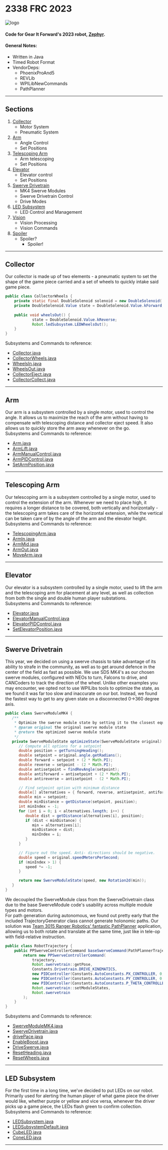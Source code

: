 # 2338 FRC 2023
![logo](https://avatars.githubusercontent.com/u/8992546?s=200&v=4)
#### Code for Gear It Forward's 2023 robot, [Zephyr](https://www.youtube.com/watch?v=i8rPwPnoQRg&pp=ygUIMjMzOCBmcmM%3D).
#### General Notes:
* Written in Java
* Timed Robot Format
* VendorDeps: 
  * PhoenixProAnd5
  * REVLib
  * WPILibNewCommands
  * PathPlanner
****
## Sections
1. [Collector](#collector)
   * Motor System
   * Pneumatic System
2. [Arm](#arm)
   * Angle Control
   * Set Positions
3. [Telescoping Arm](#telearm)
    * Arm telescoping
    * Set Positions
4. [Elevator](#elevator)
   * Elevator control
   * Set Positions
5. [Swerve Drivetrain](#swerve)
   * MK4 Swerve Modules
   * Swerve Drivetrain Control
   * Drive Modes
6. [LED Subsystem](#led)
   * LED Control and Management
7. [Vision](#vision)
   * Vision Processing
   * Vision Commands
8. [Spoiler](#spoiler)
   * Spoiler?
     * Spoiler!

******
Collector<a name="collector"></a>
----
Our collector is made up of two elements - a pneumatic system to set the shape of the game piece carried and a 
set of wheels to quickly intake said game piece.<br />
```java
public class CollectorWheels {
    private static final DoubleSolenoid solenoid = new DoubleSolenoid( PneumaticsModuleType.REVPH, RobotMap.SOLENOID_COLLECTOR_FORWARD, RobotMap.SOLENOID_COLLECTOR_REVERSE);
    private DoubleSolenoid.Value state = DoubleSolenoid.Value.kForward;
    
    public void wheelsOut() {
            state = DoubleSolenoid.Value.kReverse;
            Robot.ledSubsystem.LEDWheelsOut();
    }
}
```
Subsystems and Commands to reference: <br />
* [Collector.java](src/main/java/team/gif/robot/subsystems/Collector.java)<br />
* [CollectorWheels.java](src/main/java/team/gif/robot/subsystems/CollectorWheels.java)<br />
* [WheelsIn.java](src/main/java/team/gif/robot/commands/collector/WheelsIn.java)<br />
* [WheelsOut.java](src/main/java/team/gif/robot/commands/collector/WheelsOut.java)<br />
* [CollectorEject.java](src/main/java/team/gif/robot/commands/collector/CollectorEject.java)<br />
* [CollectorCollect.java](src/main/java/team/gif/robot/commands/collector/CollectorCollect.java)<br />
<!-- -->
***
Arm<a name="arm"></a>
---
Our arm is a subsystem controlled by a single motor, used to control the angle. It allows us 
to maximize the reach of the arm without having to compensate with telescoping distance and 
collector eject speed. It also allows us to quickly store the arm away whenever on the go.<br />
Subsystems and Commands to reference: <br />
* [Arm.java](src/main/java/team/gif/robot/subsystems/Arm.java)
* [ArmLift.java](src/main/java/team/gif/robot/commands/arm/ArmLift.java)
* [ArmManualControl.java](src/main/java/team/gif/robot/commands/arm/ArmManualControl.java)
* [ArmPIDControl.java](src/main/java/team/gif/robot/commands/arm/ArmPIDControl.java)
* [SetArmPosition.java](src/main/java/team/gif/robot/commands/arm/SetArmPosition.java)
***
Telescoping Arm<a name="telearm"></a>
---
Our telescoping arm is a subsystem controlled by a single motor, used to control the extension
of the arm. Whenever we need to place high, it requires a longer distance to be covered, both vertically 
and horizontally - the telescoping arm takes care of the horizontal extension, while the vertical 
can be taken care of by the angle of the arm and the elevator height.<br />
Subsystems and Commands to reference:<br />
* [TelescopingArm.java](src/main/java/team/gif/robot/subsystems/TelescopingArm.java)
* [ArmIn.java](src/main/java/team/gif/robot/commands/telescopingArm/ArmIn.java)
* [ArmMid.java](src/main/java/team/gif/robot/commands/telescopingArm/ArmMid.java)
* [ArmOut.java](src/main/java/team/gif/robot/commands/telescopingArm/ArmOut.java)
* [MoveArm.java](src/main/java/team/gif/robot/commands/telescopingArm/MoveArm.java)
***
Elevator<a name="elevator"></a>
---
Our elevator is a subsystem controlled by a single motor, used to lift the arm and the
telescoping arm for placement at any level, as well as collection from both the single and
double human player substations.<br />
Subsystems and Commands to reference:<br />
* [Elevator.java](src/main/java/team/gif/robot/subsystems/Elevator.java)
* [ElevatorManualControl.java](src/main/java/team/gif/robot/commands/elevator/ElevatorManualControl.java)
* [ElevatorPIDControl.java](src/main/java/team/gif/robot/commands/elevator/ElevatorPIDControl.java)
* [SetElevatorPosition.java](src/main/java/team/gif/robot/commands/elevator/SetElevatorPosition.java)
***
Swerve Drivetrain<a name="swerve"></a>
---
This year, we decided on using a swerve chassis to take advantage of its ability to strafe in the 
community, as well as to get around defence in the center of the field as fast as possible.
We use SDS MK4's as our chosen swerve modules, configured with NEOs to turn, Falcons to drive, and
CANCoders to track the direction of the wheel. Unlike other examples you may encounter, we opted not to use WPILibs tools 
to optimize the state, as we found it was far too slow and inaccurate on our bot.
Instead, we found the fastest way to get to any given state on a disconnected 0->360 degree axis.
```java
public class SwerveModuleMK4 {
   /**
    * Optimize the swerve module state by setting it to the closest equivalent vector
    * @param original the original swerve module state
    * @return the optimized swerve module state
    */
   private SwerveModuleState optimizeState(SwerveModuleState original) {
      // Compute all options for a setpoint
      double position = getTurningHeading();
      double setpoint = original.angle.getRadians();
      double forward = setpoint + (2 * Math.PI);
      double reverse = setpoint - (2 * Math.PI);
      double antisetpoint = findRevAngle(setpoint);
      double antiforward = antisetpoint + (2 * Math.PI);
      double antireverse = antisetpoint - (2 * Math.PI);

      // Find setpoint option with minimum distance
      double[] alternatives = { forward, reverse, antisetpoint, antiforward, antireverse };
      double min = setpoint;
      double minDistance = getDistance(setpoint, position);
      int minIndex = -1;
      for (int i = 0; i < alternatives.length; i++) {
         double dist = getDistance(alternatives[i], position);
         if (dist < minDistance) {
            min = alternatives[i];
            minDistance = dist;
            minIndex = i;
         }
      }

      // Figure out the speed. Anti- directions should be negative.
      double speed = original.speedMetersPerSecond;
      if (minIndex > 1) {
         speed *= -1;
      }

      return new SwerveModuleState(speed, new Rotation2d(min));
   }
}
```
We decoupled the SwerveModule class from the SwerveDrivetrain class due to the base SwerveModule code's
usability across multiple module types and motors.<br />
For path generation during autonomous, we found out pretty early that the included TrajectoryGenerator class cannot 
generate holonomic paths. Our solution was [Team 3015 Ranger Robotics' fantastic PathPlanner](https://github.com/mjansen4857/pathplanner) application, allowing us to both
rotate and translate at the same time, just like in tele-op with field-relative instruction. <br />
```java
public class RobotTrajectory {
    public PPSwerveControllerCommand baseSwerveCommand(PathPlannerTrajectory trajectory) {
        return new PPSwerveControllerCommand(
            trajectory,
            Robot.swervetrain::getPose,
            Constants.Drivetrain.DRIVE_KINEMATICS,
            new PIDController(Constants.AutoConstants.PX_CONTROLLER, 0, 0),
            new PIDController(Constants.AutoConstants.PY_CONTROLLER, 0, 0),
            new PIDController(Constants.AutoConstants.P_THETA_CONTROLLER, 0, 0),
            Robot.swervetrain::setModuleStates,
            Robot.swervetrain
        );
    }
}
```
Subsystems and Commands to reference:<br />
* [SwerveModuleMK4.java](src%2Fmain%2Fjava%2Fteam%2Fgif%2Frobot%2Fsubsystems%2Fdrivers%2FSwerveModuleMK4.java)
* [SwerveDrivetrain.java](src%2Fmain%2Fjava%2Fteam%2Fgif%2Frobot%2Fsubsystems%2FSwerveDrivetrain.java)
* [drivePace.java](src%2Fmain%2Fjava%2Fteam%2Fgif%2Flib%2FdrivePace.java)
* [EnableBoost.java](src%2Fmain%2Fjava%2Fteam%2Fgif%2Frobot%2Fcommands%2FdriveModes%2FEnableBoost.java)
* [DriveSwerve.java](src%2Fmain%2Fjava%2Fteam%2Fgif%2Frobot%2Fcommands%2Fdrivetrain%2FDriveSwerve.java)
* [ResetHeading.java](src%2Fmain%2Fjava%2Fteam%2Fgif%2Frobot%2Fcommands%2Fdrivetrain%2FResetHeading.java)
* [ResetWheels.java](src%2Fmain%2Fjava%2Fteam%2Fgif%2Frobot%2Fcommands%2Fdrivetrain%2FResetWheels.java)
***
LED Subsystem<a name="led"></a>
---
For the first time in a long time, we've decided to put LEDs on our robot.
Primarily used for alerting the human player of what game piece the driver would like, 
whether purple or yellow and vice versa, whenever the driver picks up a game piece, 
the LEDs flash green to confirm collection.<br />
Subsystems and Commands to reference: <br />
* [LEDSubsystem.java](src%2Fmain%2Fjava%2Fteam%2Fgif%2Frobot%2Fsubsystems%2FLEDSubsystem.java)
* [LEDSubsystemDefault.java](src%2Fmain%2Fjava%2Fteam%2Fgif%2Frobot%2Fcommands%2Fled%2FLEDSubsystemDefault.java)
* [CubeLED.java](src%2Fmain%2Fjava%2Fteam%2Fgif%2Frobot%2Fcommands%2Fled%2FCubeLED.java)
* [ConeLED.java](src%2Fmain%2Fjava%2Fteam%2Fgif%2Frobot%2Fcommands%2Fled%2FConeLED.java)
***